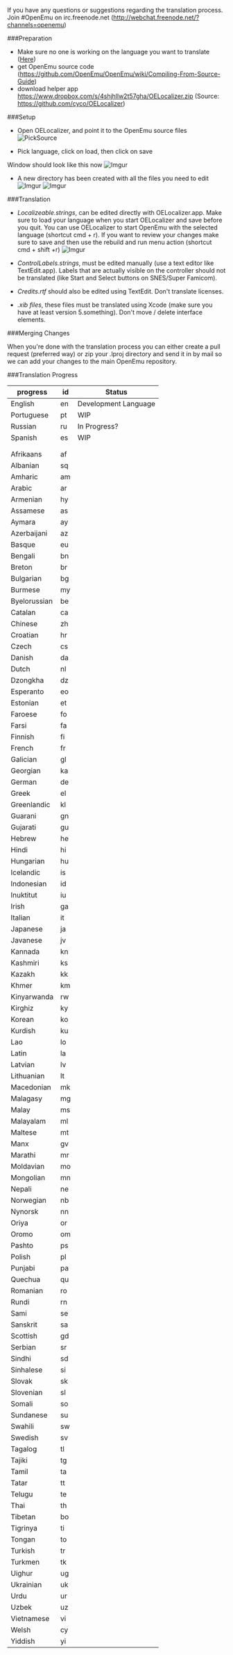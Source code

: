 If you have any questions or suggestions regarding the translation process. Join #OpenEmu on irc.freenode.net (http://webchat.freenode.net/?channels=openemu)

###Preparation
* Make sure no one is working on the language you want to translate ([Here](#translation-progress))
* get OpenEmu source code (https://github.com/OpenEmu/OpenEmu/wiki/Compiling-From-Source-Guide)
* download helper app https://www.dropbox.com/s/4shjhllw2t57gha/OELocalizer.zip (Source: https://github.com/cyco/OELocalizer)

###Setup

* Open OELocalizer, and point it to the OpenEmu source files
![PickSource](http://i.imgur.com/k9te9u0.png)	

* Pick language, click on load, then click on save

Window should look like this now
![Imgur](http://i.imgur.com/kW9IAaN.png)
	
* A new directory has been created with all the files you need to edit
![Imgur](http://i.imgur.com/fsl5XgG.png)
![Imgur](http://i.imgur.com/TtvXFx0.png)

###Translation

* _Localizeable.strings_, can be edited directly with OELocalizer.app. Make sure to load your language when you start OELocalizer and save before you quit. You can use OELocalizer to start OpenEmu with the selected language (shortcut cmd + r). If you want to review your changes make sure to save and then use the rebuild and run menu action (shortcut cmd + shift +r) 
![Imgur](http://i.imgur.com/vNZ9czd.png)

* _ControlLabels.strings_, must be edited manually (use a text editor like TextEdit.app). Labels that are actually visible on the controller should not be translated (like Start and Select buttons on SNES/Super Famicom).
* _Credits.rtf_ should also be edited using TextEdit. Don't translate licenses.
* _.xib files_, these files must be translated using Xcode (make sure you have at least version 5.something). Don't move / delete interface elements.
	
###Merging Changes

When you're done with the translation process you can either create a pull request (preferred way) or zip your .lproj directory and send it in by mail so we can add your changes to the main OpenEmu repository.


###Translation Progress

progress | id | Status
---------|------------|---------
English | en | Development Language
Portuguese | pt | WIP
Russian | ru | In Progress?
Spanish | es | WIP
| |
| |
Afrikaans | af | 
Albanian | sq | 
Amharic | am | 
Arabic | ar | 
Armenian | hy | 
Assamese | as | 
Aymara | ay | 
Azerbaijani | az | 
Basque | eu | 
Bengali | bn | 
Breton | br | 
Bulgarian | bg | 
Burmese | my | 
Byelorussian | be | 
Catalan | ca | 
Chinese | zh | 
Croatian | hr | 
Czech | cs | 
Danish | da | 
Dutch | nl | 
Dzongkha | dz | 
Esperanto | eo | 
Estonian | et | 
Faroese | fo | 
Farsi | fa | 
Finnish | fi | 
French | fr | 
Galician | gl | 
Georgian | ka | 
German | de | 
Greek | el | 
Greenlandic | kl | 
Guarani | gn | 
Gujarati | gu | 
Hebrew | he | 
Hindi | hi | 
Hungarian | hu | 
Icelandic | is | 
Indonesian | id | 
Inuktitut | iu | 
Irish | ga | 
Italian | it | 
Japanese | ja | 
Javanese | jv | 
Kannada | kn | 
Kashmiri | ks | 
Kazakh | kk | 
Khmer | km | 
Kinyarwanda | rw | 
Kirghiz | ky | 
Korean | ko | 
Kurdish | ku | 
Lao | lo | 
Latin | la | 
Latvian | lv | 
Lithuanian | lt | 
Macedonian | mk | 
Malagasy | mg | 
Malay | ms | 
Malayalam | ml | 
Maltese | mt | 
Manx | gv | 
Marathi | mr | 
Moldavian | mo | 
Mongolian | mn | 
Nepali | ne | 
Norwegian | nb | 
Nynorsk | nn | 
Oriya | or | 
Oromo | om | 
Pashto | ps | 
Polish | pl | 
Punjabi | pa | 
Quechua | qu | 
Romanian | ro | 
Rundi | rn | 
Sami | se | 
Sanskrit | sa | 
Scottish | gd | 
Serbian | sr | 
Sindhi | sd | 
Sinhalese | si | 
Slovak | sk | 
Slovenian | sl | 
Somali | so | 
Sundanese | su | 
Swahili | sw | 
Swedish | sv | 
Tagalog | tl | 
Tajiki | tg | 
Tamil | ta | 
Tatar | tt | 
Telugu | te | 
Thai | th | 
Tibetan | bo | 
Tigrinya | ti | 
Tongan | to | 
Turkish | tr | 
Turkmen | tk | 
Uighur | ug | 
Ukrainian | uk | 
Urdu | ur | 
Uzbek | uz | 
Vietnamese | vi | 
Welsh | cy | 
Yiddish | yi | 
